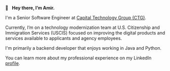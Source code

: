 👋 &nbsp; **Hey there, I’m Amir.**

I'm a Senior Software Engineer at [Capital Technology Group (CTG)](https://capitaltg.com).


Currently, I’m on a technology modernization team at U.S. Citizenship and Immigration Services (USCIS) 
focused on improving the digital products and services available to applicants and agency employees.

I'm primarily a backend developer that enjoys working in Java and Python.

You can learn more about my professional experience on my LinkedIn [profile](https://www.linkedin.com/in/amirboroumand/).


<!---
codebyamir/codebyamir is a ✨ special ✨ repository because its `README.md` (this file) appears on your GitHub profile.
You can click the Preview link to take a look at your changes.
--->
